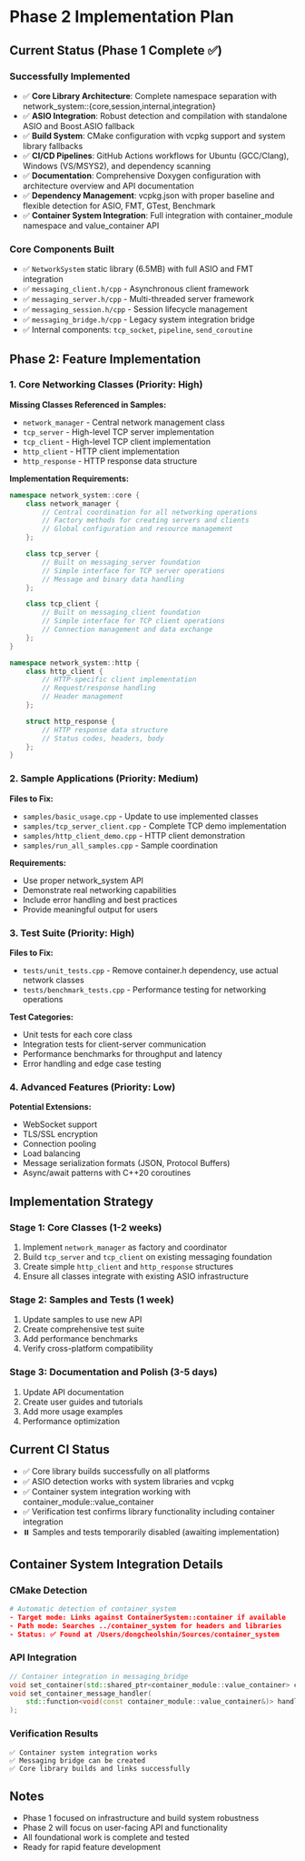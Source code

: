 # Phase 2 Implementation Plan

## Current Status (Phase 1 Complete ✅)

### Successfully Implemented
- ✅ **Core Library Architecture**: Complete namespace separation with network_system::{core,session,internal,integration}
- ✅ **ASIO Integration**: Robust detection and compilation with standalone ASIO and Boost.ASIO fallback
- ✅ **Build System**: CMake configuration with vcpkg support and system library fallbacks
- ✅ **CI/CD Pipelines**: GitHub Actions workflows for Ubuntu (GCC/Clang), Windows (VS/MSYS2), and dependency scanning
- ✅ **Documentation**: Comprehensive Doxygen configuration with architecture overview and API documentation
- ✅ **Dependency Management**: vcpkg.json with proper baseline and flexible detection for ASIO, FMT, GTest, Benchmark
- ✅ **Container System Integration**: Full integration with container_module namespace and value_container API

### Core Components Built
- ✅ `NetworkSystem` static library (6.5MB) with full ASIO and FMT integration
- ✅ `messaging_client.h/cpp` - Asynchronous client framework
- ✅ `messaging_server.h/cpp` - Multi-threaded server framework
- ✅ `messaging_session.h/cpp` - Session lifecycle management
- ✅ `messaging_bridge.h/cpp` - Legacy system integration bridge
- ✅ Internal components: `tcp_socket`, `pipeline`, `send_coroutine`

## Phase 2: Feature Implementation

### 1. Core Networking Classes (Priority: High)

**Missing Classes Referenced in Samples:**
- `network_manager` - Central network management class
- `tcp_server` - High-level TCP server implementation
- `tcp_client` - High-level TCP client implementation
- `http_client` - HTTP client implementation
- `http_response` - HTTP response data structure

**Implementation Requirements:**
```cpp
namespace network_system::core {
    class network_manager {
        // Central coordination for all networking operations
        // Factory methods for creating servers and clients
        // Global configuration and resource management
    };

    class tcp_server {
        // Built on messaging_server foundation
        // Simple interface for TCP server operations
        // Message and binary data handling
    };

    class tcp_client {
        // Built on messaging_client foundation
        // Simple interface for TCP client operations
        // Connection management and data exchange
    };
}

namespace network_system::http {
    class http_client {
        // HTTP-specific client implementation
        // Request/response handling
        // Header management
    };

    struct http_response {
        // HTTP response data structure
        // Status codes, headers, body
    };
}
```

### 2. Sample Applications (Priority: Medium)

**Files to Fix:**
- `samples/basic_usage.cpp` - Update to use implemented classes
- `samples/tcp_server_client.cpp` - Complete TCP demo implementation
- `samples/http_client_demo.cpp` - HTTP client demonstration
- `samples/run_all_samples.cpp` - Sample coordination

**Requirements:**
- Use proper network_system API
- Demonstrate real networking capabilities
- Include error handling and best practices
- Provide meaningful output for users

### 3. Test Suite (Priority: High)

**Files to Fix:**
- `tests/unit_tests.cpp` - Remove container.h dependency, use actual network classes
- `tests/benchmark_tests.cpp` - Performance testing for networking operations

**Test Categories:**
- Unit tests for each core class
- Integration tests for client-server communication
- Performance benchmarks for throughput and latency
- Error handling and edge case testing

### 4. Advanced Features (Priority: Low)

**Potential Extensions:**
- WebSocket support
- TLS/SSL encryption
- Connection pooling
- Load balancing
- Message serialization formats (JSON, Protocol Buffers)
- Async/await patterns with C++20 coroutines

## Implementation Strategy

### Stage 1: Core Classes (1-2 weeks)
1. Implement `network_manager` as factory and coordinator
2. Build `tcp_server` and `tcp_client` on existing messaging foundation
3. Create simple `http_client` and `http_response` structures
4. Ensure all classes integrate with existing ASIO infrastructure

### Stage 2: Samples and Tests (1 week)
1. Update samples to use new API
2. Create comprehensive test suite
3. Add performance benchmarks
4. Verify cross-platform compatibility

### Stage 3: Documentation and Polish (3-5 days)
1. Update API documentation
2. Create user guides and tutorials
3. Add more usage examples
4. Performance optimization

## Current CI Status
- ✅ Core library builds successfully on all platforms
- ✅ ASIO detection works with system libraries and vcpkg
- ✅ Container system integration working with container_module::value_container
- ✅ Verification test confirms library functionality including container integration
- ⏸️ Samples and tests temporarily disabled (awaiting implementation)

## Container System Integration Details

### CMake Detection
```cmake
# Automatic detection of container_system
- Target mode: Links against ContainerSystem::container if available
- Path mode: Searches ../container_system for headers and libraries
- Status: ✅ Found at /Users/dongcheolshin/Sources/container_system
```

### API Integration
```cpp
// Container integration in messaging_bridge
void set_container(std::shared_ptr<container_module::value_container> container);
void set_container_message_handler(
    std::function<void(const container_module::value_container&)> handler
);
```

### Verification Results
```
✅ Container system integration works
✅ Messaging bridge can be created
✅ Core library builds and links successfully
```

## Notes
- Phase 1 focused on infrastructure and build system robustness
- Phase 2 will focus on user-facing API and functionality
- All foundational work is complete and tested
- Ready for rapid feature development
